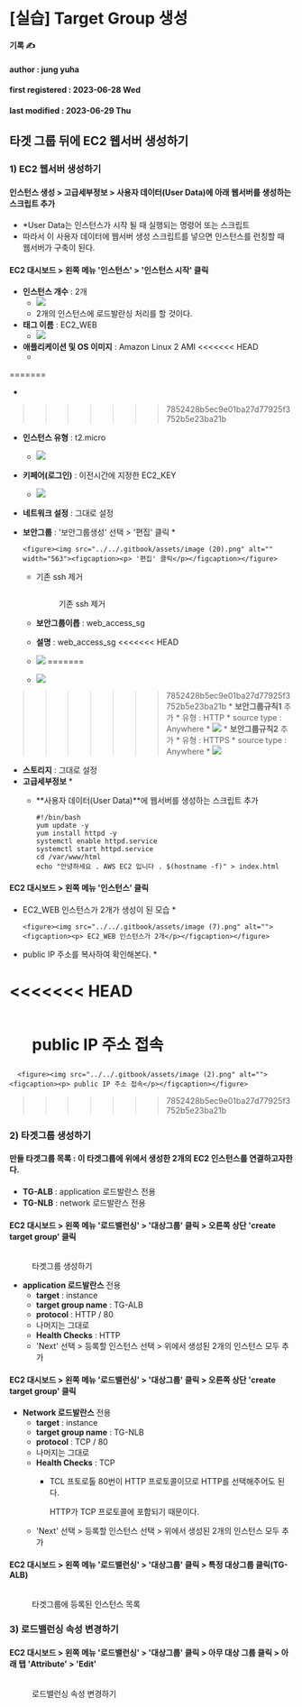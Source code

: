 # \[실습] Target Group 생성

**기록 ✍️**

#### author : jung yuha

#### first registered : 2023-06-28 Wed

#### last modified : 2023-06-29 Thu



## 타겟 그룹 뒤에 EC2 웹서버 생성하기

### 1) EC2 웹서버 생성하기

#### 인스턴스 생성 > 고급세부정보 > 사용자 데이터(User Data)에 아래 웹서버를 생성하는 스크립트 추가

* \*User Data는 인스턴스가 시작 될 때 실행되는 명령어 또는 스크립트
* 따라서 이 사용자 데이터에 웹서버 생성 스크립트를 넣으면 인스턴스를 런칭할 때 웹서버가 구축이 된다.&#x20;

#### EC2 대시보드 > 왼쪽 메뉴 '인스턴스' > '인스턴스 시작' 클릭

* **인스턴스 개수** : 2개
  * ![](<../../.gitbook/assets/image (23).png>)
  * 2개의 인스턴스에 로드발란싱 처리를 할 것이다.
* **태그 이름** : EC2\_WEB
  * ![](<../../.gitbook/assets/image (25).png>)
* **애플리케이션 및 OS 이미지** : Amazon Linux 2 AMI
<<<<<<< HEAD
  * <img src="../../.gitbook/assets/image (1).png" alt="" data-size="original">
=======
  * <img src="../../.gitbook/assets/image (1) (4).png" alt="" data-size="original">
>>>>>>> 7852428b5ec9e01ba27d77925f3752b5e23ba21b
* **인스턴스 유형** : t2.micro
  * ![](<../../.gitbook/assets/image (46).png>)
* **키페어(로그인)** : 이전시간에 지정한 EC2\_KEY
  * ![](<../../.gitbook/assets/image (31).png>)
* **네트워크 설정** : 그대로 설정
* **보안그룹** : '보안그룹생성' 선택 > '편집' 클릭
  *

      <figure><img src="../../.gitbook/assets/image (20).png" alt="" width="563"><figcaption><p> '편집' 클릭</p></figcaption></figure>


  *   기존 ssh 제거

      <figure><img src="../../.gitbook/assets/image (13).png" alt=""><figcaption><p> 기존 ssh 제거</p></figcaption></figure>
  * **보안그룹이릅** : web\_access\_sg
  * **설명** : web\_access\_sg
<<<<<<< HEAD
  * ![](<../../.gitbook/assets/image (4).png>)
=======
  * ![](<../../.gitbook/assets/image (4) (4).png>)
>>>>>>> 7852428b5ec9e01ba27d77925f3752b5e23ba21b
    * **보안그룹규칙1** 추가
      * 유형 : HTTP
      * source type : Anywhere
      * ![](<../../.gitbook/assets/image (15).png>)
    * **보안그룹규칙2** 추가
      * 유형 : HTTPS
      * source type : Anywhere
      * ![](<../../.gitbook/assets/image (22).png>)
* **스토리지** : 그대로 설정
* **고급세부정보**
  *
  *   **사용자 데이터(User Data)**에 웹서버를 생성하는 스크립트 추가

      ```
      #!/bin/bash
      yum update -y
      yum install httpd -y
      systemctl enable httpd.service
      systemctl start httpd.service
      cd /var/www/html
      echo "안녕하세요 . AWS EC2 입니다 . $(hostname -f)" > index.html
      ```

#### EC2 대시보드 > 왼쪽 메뉴 '인스턴스' 클릭

* EC2\_WEB 인스턴스가 2개가 생성이 된 모습
  *

      <figure><img src="../../.gitbook/assets/image (7).png" alt=""><figcaption><p> EC2_WEB 인스턴스가 2개</p></figcaption></figure>
* public IP 주소를 복사하여 확인해본다.
  *

<<<<<<< HEAD
      <figure><img src="../../.gitbook/assets/image.png" alt=""><figcaption><p> public IP 주소 접속</p></figcaption></figure>
=======
      <figure><img src="../../.gitbook/assets/image (2).png" alt=""><figcaption><p> public IP 주소 접속</p></figcaption></figure>
>>>>>>> 7852428b5ec9e01ba27d77925f3752b5e23ba21b

### 2) 타겟그룹 생성하기

#### 만들 타겟그룹 목록 : 이 타겟그룹에 위에서 생성한 2개의 EC2 인스턴스를 연결하고자한다.

* **TG-ALB** : application 로드발란스 전용
* **TG-NLB** : network 로드발란스 전용

#### EC2 대시보드 > 왼쪽 메뉴 '로드밸런싱' > '대상그룹' 클릭 > 오른쪽 상단 'create target group' 클릭

<figure><img src="../../.gitbook/assets/image (38).png" alt=""><figcaption><p> 타겟그룹 생성하기</p></figcaption></figure>

* **application 로드발란스** 전용
  * **target** : instance
  * **target group name** : TG-ALB
  * **protocol** : HTTP / 80
  * 나머지는 그대로
  * **Health Checks** : HTTP
  * 'Next' 선택 > 등록할 인스턴스 선택 > 위에서 생성된 2개의 인스턴스 모두 추가

#### EC2 대시보드 > 왼쪽 메뉴 '로드밸런싱' > '대상그룹' 클릭 > 오른쪽 상단 'create target group' 클릭

* **Network 로드발란스** 전용
  * **target** : instance
  * **target group name** : TG-NLB
  * **protocol** : TCP / 80
  * 나머지는 그대로
  * **Health Checks** : TCP
    *   TCL 프토로톨 80번이 HTTP 프로토콜이므로 HTTP를 선택해주어도 된다.

        HTTP가 TCP 프로토콜에 포함되기 때문이다.
  * 'Next' 선택 > 등록할 인스턴스 선택 > 위에서 생성된 2개의 인스턴스 모두 추가

#### EC2 대시보드 > 왼쪽 메뉴 '로드밸런싱' > '대상그룹' 클릭 > 특정 대상그룹 클릭(TG-ALB)

<figure><img src="../../.gitbook/assets/image (39).png" alt=""><figcaption><p>타겟그룹에 등록된 인스턴스 목록</p></figcaption></figure>

### 3) 로드밸런싱 속성 변경하기

#### EC2 대시보드 > 왼쪽 메뉴 '로드밸런싱' > '대상그룹' 클릭 >  아무 대상 그룹 클릭 > 아래 탭 'Attribute' > 'Edit'

<figure><img src="../../.gitbook/assets/image (24).png" alt=""><figcaption><p> 로드밸런싱 속성 변경하기</p></figcaption></figure>
